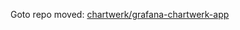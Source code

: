 Goto repo moved: [chartwerk/grafana-chartwerk-app](https://github.com/chartwerk/grafana-chartwerk-app)

